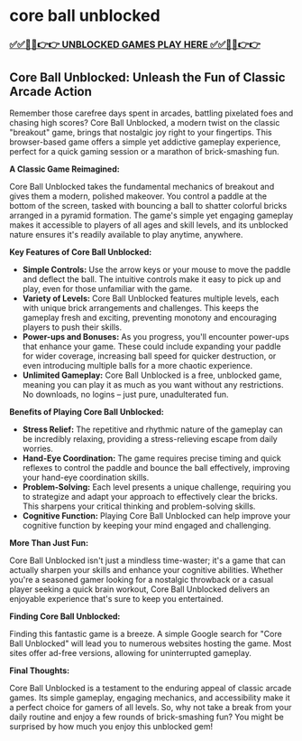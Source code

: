 # core ball unblocked

### [✅✅🔴🔴👉👉 UNBLOCKED GAMES PLAY HERE ✅✅🔴🔴👉👉](https://topstoryindia.com)

## Core Ball Unblocked: Unleash the Fun of Classic Arcade Action

Remember those carefree days spent in arcades, battling pixelated foes and chasing high scores? Core Ball Unblocked, a modern twist on the classic "breakout" game, brings that nostalgic joy right to your fingertips. This browser-based game offers a simple yet addictive gameplay experience, perfect for a quick gaming session or a marathon of brick-smashing fun. 

**A Classic Game Reimagined:**

Core Ball Unblocked takes the fundamental mechanics of breakout and gives them a modern, polished makeover. You control a paddle at the bottom of the screen, tasked with bouncing a ball to shatter colorful bricks arranged in a pyramid formation.  The game's simple yet engaging gameplay makes it accessible to players of all ages and skill levels, and its unblocked nature ensures it's readily available to play anytime, anywhere.

**Key Features of Core Ball Unblocked:**

* **Simple Controls:** Use the arrow keys or your mouse to move the paddle and deflect the ball. The intuitive controls make it easy to pick up and play, even for those unfamiliar with the game.
* **Variety of Levels:** Core Ball Unblocked features multiple levels, each with unique brick arrangements and challenges. This keeps the gameplay fresh and exciting, preventing monotony and encouraging players to push their skills.
* **Power-ups and Bonuses:**  As you progress, you'll encounter power-ups that enhance your game. These could include expanding your paddle for wider coverage, increasing ball speed for quicker destruction, or even introducing multiple balls for a more chaotic experience.
* **Unlimited Gameplay:**  Core Ball Unblocked is a free, unblocked game, meaning you can play it as much as you want without any restrictions.  No downloads, no logins – just pure, unadulterated fun. 

**Benefits of Playing Core Ball Unblocked:**

* **Stress Relief:**  The repetitive and rhythmic nature of the gameplay can be incredibly relaxing, providing a stress-relieving escape from daily worries. 
* **Hand-Eye Coordination:**  The game requires precise timing and quick reflexes to control the paddle and bounce the ball effectively, improving your hand-eye coordination skills.
* **Problem-Solving:**  Each level presents a unique challenge, requiring you to strategize and adapt your approach to effectively clear the bricks. This sharpens your critical thinking and problem-solving skills. 
* **Cognitive Function:**  Playing Core Ball Unblocked can help improve your cognitive function by keeping your mind engaged and challenging.

**More Than Just Fun:**

Core Ball Unblocked isn't just a mindless time-waster; it's a game that can actually sharpen your skills and enhance your cognitive abilities.  Whether you're a seasoned gamer looking for a nostalgic throwback or a casual player seeking a quick brain workout, Core Ball Unblocked delivers an enjoyable experience that's sure to keep you entertained. 

**Finding Core Ball Unblocked:**

Finding this fantastic game is a breeze.  A simple Google search for "Core Ball Unblocked" will lead you to numerous websites hosting the game. Most sites offer ad-free versions, allowing for uninterrupted gameplay.

**Final Thoughts:**

Core Ball Unblocked is a testament to the enduring appeal of classic arcade games.  Its simple gameplay, engaging mechanics, and accessibility make it a perfect choice for gamers of all levels. So, why not take a break from your daily routine and enjoy a few rounds of brick-smashing fun? You might be surprised by how much you enjoy this unblocked gem! 
